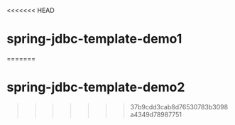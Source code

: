 <<<<<<< HEAD
# spring-jdbc-template-demo1
=======
# spring-jdbc-template-demo2
>>>>>>> 37b9cdd3cab8d76530783b3098a4349d78987751
